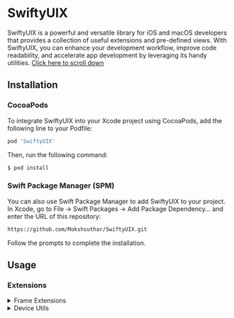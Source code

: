 # SwiftyUIX

SwiftyUIX is a powerful and versatile library for iOS and macOS developers that provides a collection of useful extensions and pre-defined views. With SwiftyUIX, you can enhance your development workflow, improve code readability, and accelerate app development by leveraging its handy utilities.
[Click here to scroll down](#frame)
## Installation
### CocoaPods
To integrate SwiftyUIX into your Xcode project using CocoaPods, add the following line to your Podfile:
```sh
pod 'SwiftyUIX'
```
Then, run the following command:

```sh
$ pod install
```
### Swift Package Manager (SPM)
You can also use Swift Package Manager to add SwiftyUIX to your project. In Xcode, go to File -> Swift Packages -> Add Package Dependency... and enter the URL of this repository:
```sh
https://github.com/Mokshsuthar/SwiftyUIX.git
```
Follow the prompts to complete the installation.

## Usage
### Extensions
<details>
      
<summary>Frame Extensions</summary>
      
##### 1. full frame (.fullframe())

`fullframe()` is a concise SwiftUI extension that enables seamless full-frame viewing with customizable alignment options. Enjoy immersive content without distractions.
```sh
Text("Hello World")
      .fullframe()
```
or
```sh
ZStack{
    Text("Hello")
}.fullframe(alignment : .leading)
```
##### 2. full width (.fullwidth())
The `fullWidth()` function is a concise SwiftUI extension that allows for full-width viewing with optional height and customizable alignment.

If no height is provided, the function sets the width to fill the entire screen width without any constraints on the height, resulting in a full-width view with dynamic height based on its content.

With "fullWidth()", you can easily achieve immersive, distraction-free full-width layouts in SwiftUI.
```sh
Text("Hello World")
      .fullWidth()
// or
Text("Hello World")
      .fullWidth(alignment : .leading)
// or
Text("Hello World")
      .fullWidth(height : 50,alignment : .leading)
```
##### 3. full hight (.fullHeight())
The `fullHeight()` function is a concise SwiftUI extension designed to effortlessly achieve full-height views with customizable alignment options. You can easily set a specific width, and the view will adjust accordingly, maintaining a fixed width. Alternatively, when no width is specified, the view will expand to fill the entire available width while occupying the entire screen height. This simplifies the process of creating immersive, distraction-free layouts in SwiftUI.

```sh
Text("Hello World")
      .fullHight()
// or
Text("Hello World")
      .fullHight(alignment : .leading)
// or
Text("Hello World")
      .fullHight(width : 150,alignment : .leading)
```
##### 4. Square Frame (.squareFrame(size : CGFloat))
`squareFrame(size : CGFloat)` is a SwiftUI extension that instantly creates perfect square frames for views. Customize the size and alignment effortlessly. Simplify your SwiftUI development with this convenient function.

```sh
Text("Hello World")
      squareFrame(size : 100)
// or
Text("Hello World")
       squareFrame(size : 100, alignment : .leading)
```
</details>


</details>

<details>
<summary>Device Utils</summary>
      
##### 1. Get Screen Height and Width 
Easily retrieve the height and width of the device screen.
`self.screenWidth` - screen width in CGFloat
`self.screenHeight` - screen Height in CGFloat
```sh
  Text("Hello, World!")
        .frame(width : self.screenWidth, height : screenHeight)
```
##### 2. Top and Bottom Safe Area Height
Access the height of the device's top safe area (notch, if applicable) and the bottom safe area of device
`self.topSafeAreaHeight` -top safe area (notch, if applicable)
`self.bottomSafeAreaHeight` - bottom safe area
```sh
  VStack{
    Spacer()
        .frame(height : self.topSafeAreaHeight)
         
    Rectangle()
        .fill(.red)
         
    Spacer()
         .frame(height : self.bottomSafeAreaHeight)
  }
```
Or you can use it is directly as frame 
```sh
  VStack{
    Spacer()
        .topSafeArea()
         
    Rectangle()
        .fill(.red)
         
    Spacer()
        .bottomSafeArea()
  }
```

</details>





